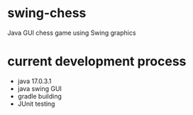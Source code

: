 # swing-chess
Java GUI chess game using Swing graphics
# current development process
- java 17.0.3.1
- java swing GUI
- gradle building
- JUnit testing

